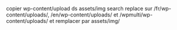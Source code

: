 copier wp-content/upload ds assets/img
search replace sur /fr/wp-content/uploads/, /en/wp-content/uploads/ et /wpmulti/wp-content/uploads/ et remplacer par assets/img/
